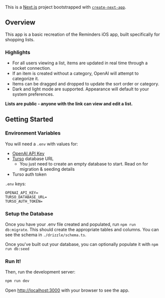 This is a [Next.js](https://nextjs.org) project bootstrapped with [`create-next-app`](https://nextjs.org/docs/app/api-reference/cli/create-next-app).

## Overview

This app is a basic recreation of the Reminders iOS app, built specifically for shopping lists.

### Highlights

- For all users viewing a list, items are updated in real time through a socket connection.
- If an item is created without a category, OpenAI will attempt to categorize it.
- Items can be dragged and dropped to update the sort order or category.
- Dark and light mode are supported. Appearance will default to your system preferences.

**Lists are public - anyone with the link can view and edit a list.**

## Getting Started

### Environment Variables

You will need a `.env` with values for:

- [OpenAI API Key](https://platform.openai.com/api-keys)
- [Turso](https://turso.tech/) database URL
  - You just need to create an empty database to start. Read on for migration & seeding details
- Turso auth token

`.env` keys:

```
OPENAI_API_KEY=
TURSO_DATABASE_URL=
TURSO_AUTH_TOKEN=
```

### Setup the Database

Once you have your .env file created and populated, run `npm run db:migrate`. This should create the appropriate tables and columns. You can see the schema in `./drizzle/schema.ts`.

Once you've built out your database, you can optionally populate it with `npm run db:seed`

### Run It!

Then, run the development server:

```bash
npm run dev
```

Open [http://localhost:3000](http://localhost:3000) with your browser to see the app.
